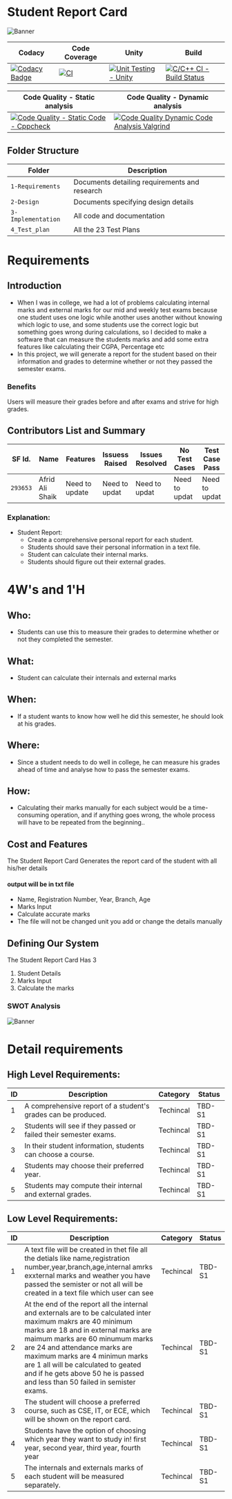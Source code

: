 # Student Report Card

![Banner](https://github.com/AfridShaik/ltts_mini/blob/main/1-Requirments/banner.jpg)

Codacy | Code Coverage | Unity | Build 
|---------|--------------|-----------|------------------
|[![Codacy Badge](https://api.codacy.com/project/badge/Grade/93e8384776f44d0c971c1b03171b0bc9)](https://app.codacy.com/gh/AfridShaik/ltts_mini?utm_source=github.com&utm_medium=referral&utm_content=AfridShaik/ltts_mini&utm_campaign=Badge_Grade_Settings) |[![CI](https://github.com/AfridShaik/ltts_mini/actions/workflows/main.yml/badge.svg)](https://github.com/AfridShaik/ltts_mini/actions/workflows/main.yml)|[![Unit Testing - Unity](https://github.com/AfridShaik/ltts_mini/actions/workflows/unity.yml/badge.svg)](https://github.com/AfridShaik/ltts_mini/actions/workflows/unity.yml)| [![C/C++ CI - Build Status](https://github.com/AfridShaik/ltts_mini/actions/workflows/c-cpp.yml/badge.svg)](https://github.com/AfridShaik/ltts_mini/actions/workflows/c-cpp.yml) 


| Code Quality - Static analysis | Code Quality - Dynamic analysis
|------------------|------------------
 | [![Code Quality - Static Code - Cppcheck](https://github.com/AfridShaik/ltts_mini/actions/workflows/cppcheck.yml/badge.svg)](https://github.com/AfridShaik/ltts_mini/actions/workflows/cppcheck.yml)|[![Code Quality Dynamic Code Analysis Valgrind](https://github.com/AfridShaik/ltts_mini/actions/workflows/Valgring.yml/badge.svg)](https://github.com/AfridShaik/ltts_mini/actions/workflows/Valgring.yml)

## Folder Structure
Folder             | Description
-------------------| -----------------------------------------
`1-Requirements`   | Documents detailing requirements and research
`2-Design`         | Documents specifying design details
`3-Implementation` | All code and documentation
`4_Test_plan`      | All the 23 Test Plans



# Requirements
## Introduction
 * When I was in college, we had a lot of problems calculating internal marks and external marks for our mid and weekly test exams because one student uses one logic while another uses another without knowing which logic to use, and some students use the correct logic but something goes wrong during calculations, so I decided to make a software that can measure the students marks and add some extra features like calculating their CGPA, Percentage etc
 * In this project, we will generate a report for the student based on their information and grades to determine whether or not they passed the semester exams.

### Benefits
Users will measure their grades before and after exams and strive for high grades.
 
 
 


## Contributors List and Summary

SF Id. |  Name   |    Features    | Issuess Raised |Issues Resolved|No Test Cases|Test Case Pass
-------|---------|----------------|----------------|---------------|-------------|--------------
`293653` | Afrid Ali Shaik  | Need to update    | Need to updat     | Need to updat   |Need to updat   |Need to updat   

### Explanation:
* Student Report:
    * Create a comprehensive personal report for each student.
    * Students should save their personal information in a text file.
    * Student can calculate their internal marks.
    * Students should figure out their external grades.


# 4W&#39;s and 1&#39;H

## Who:
* Students can use this to measure their grades to determine whether or not they completed the semester.

## What:
* Student can calculate their internals and external marks

## When:
* If a student wants to know how well he did this semester, he should look at his grades.

## Where:
* Since a student needs to do well in college, he can measure his grades ahead of time and analyse how to pass the semester exams.

## How:
* Calculating their marks manually for each subject would be a time-consuming operation, and if anything goes wrong, the whole process will have to be repeated from the beginning..

## Cost and Features
The Student Report Card Generates the report card of the student with all his/her details

#### output will be in txt file
- Name, Registration Number, Year, Branch, Age
- Marks Input
- Calculate accurate marks
- The file will not be changed unit you add or change the details manually



## Defining Our System
The Student Report Card Has 3 
1. Student Details
2. Marks Input
3. Calculate the marks


### SWOT Analysis

![Banner](https://github.com/AfridShaik/ltts_mini/blob/main/2-Design/swot.png)


# Detail requirements
## High Level Requirements: 
| ID | Description | Category | Status | 
| ----- | ----- | ------- | ---------|
| 1 | A comprehensive report of a student's grades can be produced. | Techincal | TBD-S1 | 
| 2 | Students will see if they passed or failed their semester exams.| Techincal | TBD-S1 |
| 3 | In their student information, students can choose a course. | Techincal | TBD-S1 |
| 4 | Students may choose their preferred year. | Techincal | TBD-S1 |
| 5 | Students may compute their internal and external grades. | Techincal | TBD-S1 |


## Low Level Requirements: 
| ID | Description | Category | Status | 
| ----- | ----- | ------- | ---------|
| 1 | A text file will be created in thet file all the detials like name,registration number,year,branch,age,internal amrks exxternal marks and weather you have passed the semister or not all will be created in a text file which user can see  | Techincal | TBD-S1 | 
| 2 | At the end of the report all the internal and externals are to be calculated inter maximum makrs are 40 minimum marks are 18 and in external marks are maimum marks are 60 minumum marks are 24 and attendance marks are maximum marks are 4 minimun marks are 1 all will be calculated to geated and if he gets above 50 he is passed and less than 50 failed in semister exams.| Techincal | TBD-S1 |
| 3 | The student will choose a preferred course, such as CSE, IT, or ECE, which will be shown on the report card. | Techincal | TBD-S1 |
| 4 | Students have the option of choosing which year they want to study in! first year, second year, third year, fourth year | Techincal | TBD-S1 |
| 5 | The internals and externals marks of each student will be measured separately. | Techincal | TBD-S1 |
